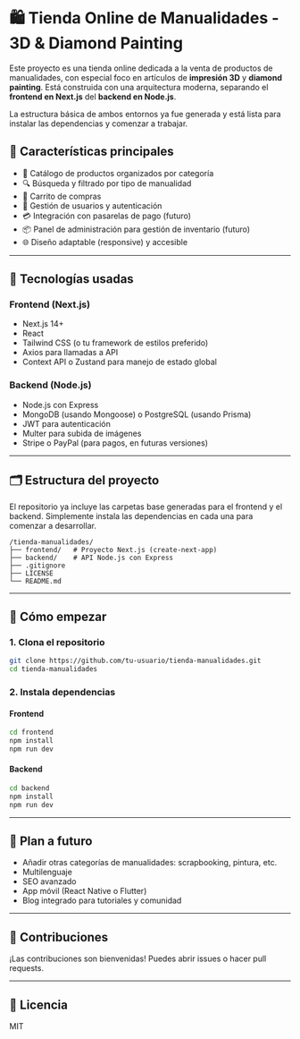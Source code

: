 # 🛍️ Tienda Online de Manualidades - 3D & Diamond Painting

Este proyecto es una tienda online dedicada a la venta de productos de manualidades, con especial foco en artículos de **impresión 3D** y **diamond painting**. Está construida con una arquitectura moderna, separando el **frontend en Next.js** del **backend en Node.js**.

La estructura básica de ambos entornos ya fue generada y está lista para instalar las dependencias y comenzar a trabajar.

## 🧩 Características principales

- 🎨 Catálogo de productos organizados por categoría
- 🔍 Búsqueda y filtrado por tipo de manualidad
- 🛒 Carrito de compras
- 👤 Gestión de usuarios y autenticación
- 💳 Integración con pasarelas de pago (futuro)
- 📦 Panel de administración para gestión de inventario (futuro)
- 🌐 Diseño adaptable (responsive) y accesible

---

## 🧱 Tecnologías usadas

### Frontend (Next.js)

- Next.js 14+
- React
- Tailwind CSS (o tu framework de estilos preferido)
- Axios para llamadas a API
- Context API o Zustand para manejo de estado global

### Backend (Node.js)

- Node.js con Express
- MongoDB (usando Mongoose) o PostgreSQL (usando Prisma)
- JWT para autenticación
- Multer para subida de imágenes
- Stripe o PayPal (para pagos, en futuras versiones)

---

## 🗂️ Estructura del proyecto

El repositorio ya incluye las carpetas base generadas para el frontend y el
backend. Simplemente instala las dependencias en cada una para comenzar a
desarrollar.

```
/tienda-manualidades/
├── frontend/   # Proyecto Next.js (create-next-app)
├── backend/    # API Node.js con Express
├── .gitignore
├── LICENSE
└── README.md
```

---

## 🚀 Cómo empezar

### 1. Clona el repositorio

```bash
git clone https://github.com/tu-usuario/tienda-manualidades.git
cd tienda-manualidades
```

### 2. Instala dependencias

#### Frontend

```bash
cd frontend
npm install
npm run dev
```

#### Backend

```bash
cd backend
npm install
npm run dev
```

---

## 📌 Plan a futuro

- Añadir otras categorías de manualidades: scrapbooking, pintura, etc.
- Multilenguaje
- SEO avanzado
- App móvil (React Native o Flutter)
- Blog integrado para tutoriales y comunidad

---

## 🤝 Contribuciones

¡Las contribuciones son bienvenidas! Puedes abrir issues o hacer pull requests.

---

## 📄 Licencia

MIT

